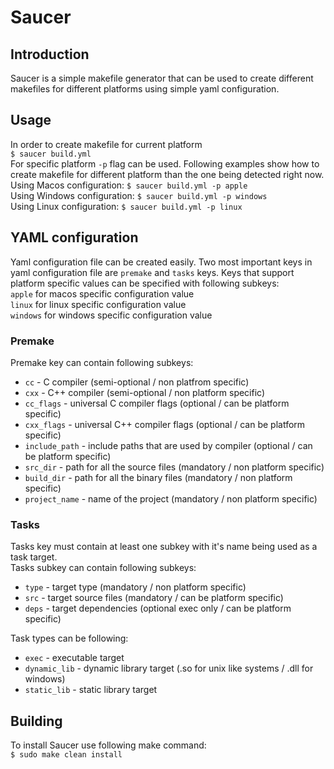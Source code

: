 # Saucer

## Introduction
Saucer is a simple makefile generator that can be used to create different makefiles for
different platforms using simple yaml configuration.

## Usage
In order to create makefile for current platform  
`$ saucer build.yml`    
For specific platform `-p` flag can be used. Following examples show how to create makefile for different platform than the one being detected right now.   
Using Macos configuration: `$ saucer build.yml -p apple`   
Using Windows configuration: `$ saucer build.yml -p windows`  
Using Linux configuration: `$ saucer build.yml -p linux`  

## YAML configuration
Yaml configuration file can be created easily. Two most important keys in yaml configuration file are `premake` and `tasks` keys. Keys that support platform specific values can be specified with following subkeys:  
`apple` for macos specific configuration value  
`linux` for linux specific configuration value    
`windows` for windows specific configuration value  
### Premake
Premake key can contain following subkeys:  
* `cc`            - C compiler (semi-optional / non platfrom specific)
* `cxx`           - C++ compiler (semi-optional / non platform specific)
* `cc_flags`      - universal C compiler flags (optional / can be platform specific)
* `cxx_flags`     - universal C++ compiler flags (optional / can be platform specific)
* `include_path`  - include paths that are used by compiler (optional / can be platform specific)
* `src_dir`       - path for all the source files (mandatory / non platform specific)
* `build_dir`     - path for all the binary files (mandatory / non platform specific)
* `project_name`  - name of the project (mandatory / non platform specific)  

### Tasks
Tasks key must contain at least one subkey with it's name being used as a task target.  
Tasks subkey can contain following subkeys:  
* `type`          - target type (mandatory / non platform specific)  
* `src`           - target source files (mandatory / can be platform specific)
* `deps`          - target dependencies (optional exec only / can be platform specific)    

Task types can be following:  
* `exec`          - executable target
* `dynamic_lib`   - dynamic library target (.so for unix like systems / .dll for windows)
* `static_lib`    - static library target

## Building
To install Saucer use following make command:  
`$ sudo make clean install`